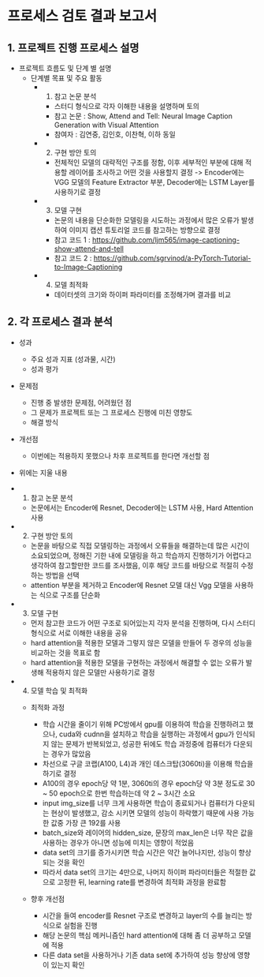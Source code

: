 # 프로세스 검토 결과 보고서

## 1. 프로젝트 진행 프로세스 설명
- 프로젝트 흐름도 및 단계 별 설명
  - 단계별 목표 및 주요 활동
    - 1. 참고 논문 분석
      - 스터디 형식으로 각자 이해한 내용을 설명하며 토의
      - 참고 논문 : Show, Attend and Tell: Neural Image Caption Generation with Visual Attention
      - 참여자 : 김연중, 김인호, 이찬혁, 이하 동일

    - 2. 구현 방안 토의
      - 전체적인 모델의 대략적인 구조를 정함, 이후 세부적인 부분에 대해 적용할 레이어를 조사하고 어떤 것을 사용할지 결정 -> Encoder에는 VGG 모델의 Feature Extractor 부분, Decoder에는 LSTM Layer를 사용하기로 결정

    - 3. 모델 구현
      - 논문의 내용을 단순화한 모델링을 시도하는 과정에서 많은 오류가 발생하여 이미지 캡션 튜토리얼 코드를 참고하는 방향으로 결정
      - 참고 코드 1 : https://github.com/ljm565/image-captioning-show-attend-and-tell
      - 참고 코드 2 : https://github.com/sgrvinod/a-PyTorch-Tutorial-to-Image-Captioning

    - 4. 모델 최적화
      - 데이터셋의 크기와 하이퍼 파라미터를 조정해가며 결과를 비교

## 2. 각 프로세스 결과 분석
- 성과
  - 주요 성과 지표 (성과물, 시간)
  - 성과 평가
- 문제점
  - 진행 중 발생한 문제점, 어려웠던 점
  - 그 문제가 프로젝트 또는 그 프로세스 진행에 미친 영향도
  - 해결 방식
- 개선점
  - 이번에는 적용하지 못했으나 차후 프로젝트를 한다면 개선할 점
- 위에는 지울 내용

- 1. 참고 논문 분석
  - 논문에서는 Encoder에 Resnet, Decoder에는 LSTM 사용, Hard Attention 사용

- 2. 구현 방안 토의
  - 논문을 바탕으로 직접 모델링하는 과정에서 오류들을 해결하는데 많은 시간이 소요되었으며, 정해진 기한 내에 모델링을 하고 학습까지 진행하기가 어렵다고 생각하여 참고할만한 코드를 조사했음, 이후 해당 코드를 바탕으로 적절히 수정하는 방법을 선택
  - attention 부분을 제거하고 Encoder에 Resnet 모델 대신 Vgg 모델을 사용하는 식으로 구조를 단순화

- 3. 모델 구현
  - 먼저 참고한 코드가 어떤 구조로 되어있는지 각자 분석을 진행하며, 다시 스터디 형식으로 서로 이해한 내용을 공유
  - hard attention을 적용한 모델과 그렇지 않은 모델을 만들어 두 경우의 성능을 비교하는 것을 목표로 함
  - hard attention을 적용한 모델을 구현하는 과정에서 해결할 수 없는 오류가 발생해 적용하지 않은 모델만 사용하기로 결정

- 4. 모델 학습 및 최적화
  - 최적화 과정
    - 학습 시간을 줄이기 위해 PC방에서 gpu를 이용하여 학습을 진행하려고 했으나, cuda와 cudnn을 설치하고 학습을 실행하는 과정에서 gpu가 인식되지 않는 문제가 반복되었고, 성공한 뒤에도 학습 과정중에 컴퓨터가 다운되는 경우가 많았음
    - 차선으로 구글 코랩(A100, L4)과 개인 데스크탑(3060ti)을 이용해 학습을 하기로 결정
    - A100의 경우 epoch당 약 1분, 3060ti의 경우 epoch당 약 3분 정도로 30 ~ 50 epoch으로 한번 학습하는데 약 2 ~ 3시간 소요
    - input img_size를 너무 크게 사용하면 학습이 종료되거나 컴퓨터가 다운되는 현상이 발생했고, 감소 시키면 모델의 성능이 하락했기 때문에 사용 가능한 값중 가장 큰 192를 사용
    - batch_size와 레이어의 hidden_size, 문장의 max_len은 너무 작은 값을 사용하는 경우가 아니면 성능에 미치는 영향이 적었음
    - data set의 크기를 증가시키면 학습 시간은 약간 늘어나지만, 성능이 향상되는 것을 확인
    - 따라서 data set의 크기는 4만으로, 나머지 하이퍼 파라미터들은 적절한 값으로 고정한 뒤, learning rate를 변경하여 최적화 과정을 완료함

  - 향후 개선점
    - 시간을 들여 encoder를 Resnet 구조로 변경하고 layer의 수를 늘리는 방식으로 실험을 진행
    - 해당 논문의 핵심 메커니즘인 hard attention에 대해 좀 더 공부하고 모델에 적용
    - 다른 data set을 사용하거나 기존 data set에 추가하여 성능 향상에 영향이 있는지 확인